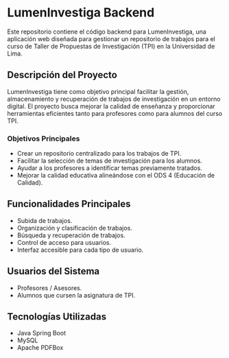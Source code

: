 # LumenInvestiga Backend

Este repositorio contiene el código backend para LumenInvestiga, una aplicación web diseñada para gestionar un repositorio de trabajos para el curso de Taller de Propuestas de Investigación (TPI) en la Universidad de Lima.

## Descripción del Proyecto

LumenInvestiga tiene como objetivo principal facilitar la gestión, almacenamiento y recuperación de trabajos de investigación en un entorno digital. El proyecto busca mejorar la calidad de enseñanza y proporcionar herramientas eficientes tanto para profesores como para alumnos del curso TPI.

### Objetivos Principales

- Crear un repositorio centralizado para los trabajos de TPI.
- Facilitar la selección de temas de investigación para los alumnos.
- Ayudar a los profesores a identificar temas previamente tratados.
- Mejorar la calidad educativa alineándose con el ODS 4 (Educación de Calidad).

## Funcionalidades Principales

- Subida de trabajos.
- Organización y clasificación de trabajos.
- Búsqueda y recuperación de trabajos.
- Control de acceso para usuarios.
- Interfaz accesible para cada tipo de usuario.

## Usuarios del Sistema

- Profesores / Asesores.
- Alumnos que cursen la asignatura de TPI.

## Tecnologías Utilizadas

- Java Spring Boot
- MySQL
- Apache PDFBox
